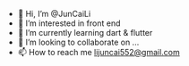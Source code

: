 - 👋 Hi, I’m @JunCaiLi
- 👀 I’m interested in front end
- 🌱 I’m currently learning dart & flutter
- 💞️ I’m looking to collaborate on ...
- 📫 How to reach me lijuncai552@gmail.com
<!---
JunCaiLi/JunCaiLi is a ✨ special ✨ repository because its `README.md` (this file) appears on your GitHub profile.
You can click the Preview link to take a look at your changes.
--->
